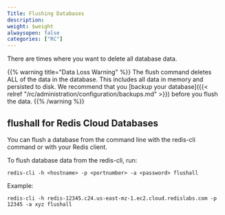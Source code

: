 ```yaml
---
Title: Flushing Databases
description:
weight: $weight
alwaysopen: false
categories: ["RC"]
---
```

There are times where you want to delete all database data.

{{% warning title="Data Loss Warning" %}}
The flush command deletes ALL of the data in the database.
This includes all data in memory and persisted to disk.
We recommend that you [backup your database]({{< relref "/rc/administration/configuration/backups.md" >}}) before you flush the data.
{{% /warning %}}

## flushall for Redis Cloud Databases

You can flush a database from the command line with the redis-cli command or with your Redis client.

To flush database data from the redis-cli, run:

```src
redis-cli -h <hostname> -p <portnumber> -a <password> flushall
```

Example:

```src
redis-cli -h redis-12345.c24.us-east-mz-1.ec2.cloud.redislabs.com -p 12345 -a xyz flushall
```
